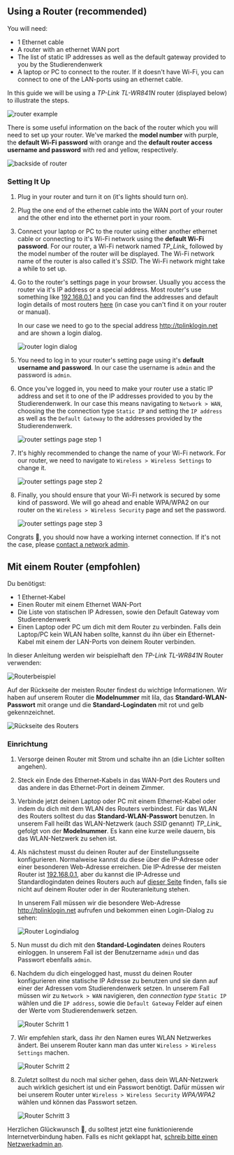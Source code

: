 <!-- English -->
## Using a Router (recommended)

You will need:
- 1 Ethernet cable
- A router with an ethernet WAN port
- The list of static IP addresses as well as the default gateway provided to you by the Studierendenwerk
- A laptop or PC to connect to the router. If it doesn't have Wi-Fi, you can connect to one of the LAN-ports using an ethernet cable.

In this guide we will be using a *TP-Link TL-WR841N* router (displayed below) to illustrate the steps.

![router example](/img/info/internet/router-example.webp)

There is some useful information on the back of the router which you will need to set up your router. We've marked the **model number** with purple, the **default Wi-Fi password** with orange and the **default router access username and password** with red and yellow, respectively.

![backside of router](/img/info/internet/back-of-router.webp)

### Setting It Up

1. Plug in your router and turn it on (it's lights should turn on).
2. Plug the one end of the ethernet cable into the WAN port of your router and the other end into the ethernet port in your room.
3. Connect your laptop or PC to the router using either another ethernet cable or connecting to it's Wi-Fi network using the **default Wi-Fi password**. For our router, a Wi-Fi network named *TP_Link_* followed by the model number of the router will be displayed. The Wi-Fi network name of the router is also called it's _SSID_. The Wi-Fi network might take a while to set up.
4. Go to the router's settings page in your browser. Usually you access the router via it's IP address or a special address. Most router's use something like [192.168.0.1](192.168.0.1) and you can find the addresses and default login details of most routers [here](https://router-network.com/) (in case you can't find it on your router or manual). 
   
   In our case we need to go to the special address http://tplinklogin.net and are shown a login dialog.

   ![router login dialog](/img/info/internet/router-login-dialog.webp)
5. You need to log in to your router's setting page using it's **default username and password**. In our case the username is `admin` and the password is `admin`.
6. Once you've logged in, you need to make your router use a static IP address and set it to one of the IP addresses provided to you by the Studierendenwerk. In our case this means navigating to `Network > WAN`, choosing the the connection type `Static IP` and setting the `IP address` as well as the `Default Gateway` to the addresses provided by the Studierendenwerk.
   
   ![router settings page step 1](/img/info/internet/router-ui-1.webp)
7. It's highly recommended to change the name of your Wi-Fi network. For our router, we need to navigate to `Wireless > Wireless Settings` to change it.
   
   ![router settings page step 2](/img/info/internet/router-ui-2.webp)
8. Finally, you should ensure that your Wi-Fi network is secured by some kind of password. We will go ahead and enable WPA/WPA2 on our router on the `Wireless > Wireless Security` page and set the password.
   
   ![router settings page step 3](/img/info/internet/router-ui-3.webp)

Congrats 🎉, you should now have a working internet connection. If it's not the case, please [contact a network admin](/en/index.html#contact).

<!-- Deutsch -->
## Mit einem Router (empfohlen)

Du benötigst: 
- 1 Ethernet-Kabel
- Einen Router mit einem Ethernet WAN-Port
- Die Liste von statischen IP Adressen, sowie den Default Gateway vom Studierendenwerk
- Einen Laptop oder PC um dich mit dem Router zu verbinden. Falls dein Laptop/PC kein WLAN haben sollte, kannst du ihn über ein Ethernet-Kabel mit einem der LAN-Ports von deinem Router verbinden.

In dieser Anleitung werden wir beispielhaft den *TP-Link TL-WR841N* Router verwenden: 

![Routerbeispiel](/img/info/internet/router-example.webp)

Auf der Rückseite der meisten Router findest du wichtige Informationen. Wir haben auf unserem Router die **Modelnummer** mit lila, das **Standard-WLAN-Passwort** mit orange und die **Standard-Logindaten** mit rot und gelb gekennzeichnet.

![Rückseite des Routers](/img/info/internet/back-of-router.webp)

### Einrichtung

1. Versorge deinen Router mit Strom und schalte ihn an (die Lichter sollten angehen).
2. Steck ein Ende des Ethernet-Kabels in das WAN-Port des Routers und das andere in das Ethernet-Port in deinem Zimmer.
3. Verbinde jetzt deinen Laptop oder PC mit einem Ethernet-Kabel oder indem du dich mit dem WLAN des Routers verbindest. Für das WLAN des Routers solltest du das **Standard-WLAN-Passwort** benutzen. In unserem Fall heißt das WLAN-Netzwerk (auch _SSID_ genannt) *TP_Link_* gefolgt von der **Modelnummer**. Es kann eine kurze weile dauern, bis das WLAN-Netzwerk zu sehen ist.
4. Als nächstest musst du deinen Router auf der Einstellungsseite konfigurieren. Normalweise kannst du diese über die IP-Adresse oder einer besonderen Web-Adresse erreichen. Die IP-Adresse der meisten Router ist [192.168.0.1](192.168.0.1), aber du kannst die IP-Adresse und Standardlogindaten deines Routers auch auf [dieser Seite](https://router-network.com/) finden, falls sie nicht auf deinem Router oder in der Routeranleitung stehen. 
   
   In unserem Fall müssen wir die besondere Web-Adresse http://tplinklogin.net aufrufen und bekommen einen Login-Dialog zu sehen:
   
   ![Router Logindialog](/img/info/internet/router-login-dialog.webp)
5. Nun musst du dich mit den **Standard-Logindaten** deines Routers einloggen. In unserem Fall ist der Benutzername `admin` und das Passwort ebenfalls `admin`.  

6. Nachdem du dich eingelogged hast, musst du deinen Router konfigurieren eine statische IP Adresse zu benutzen und sie dann auf einer der Adressen vom Studierendenwerk setzen. In unserem Fall müssen wir zu `Network > WAN` navigieren, den _connection type_ `Static IP` wählen und die `IP address`, sowie die `Default Gateway` Felder auf einen der Werte vom Studierendenwerk setzen.
   
   ![Router Schritt 1](/img/info/internet/router-ui-1.webp)
7. Wir empfehlen stark, dass ihr den Namen eures WLAN Netzwerkes ändert. Bei unserem Router kann man das unter `Wireless > Wireless Settings` machen.
   
   ![Router Schritt 2](/img/info/internet/router-ui-2.webp)
8. Zuletzt solltest du noch mal sicher gehen, dass dein WLAN-Netzwerk auch wirklich gesichert ist und ein Passwort benötigt. Dafür müssen wir bei unserem Router unter `Wireless > Wireless Security` _WPA/WPA2_ wählen und können das Passwort setzen.
   
   ![Router Schritt 3](/img/info/internet/router-ui-3.webp)

Herzlichen Glückwunsch 🎉, du solltest jetzt eine funktionierende Internetverbindung haben. Falls es nicht geklappt hat, [schreib bitte einen Netzwerkadmin an](/de/index.html#contact).
